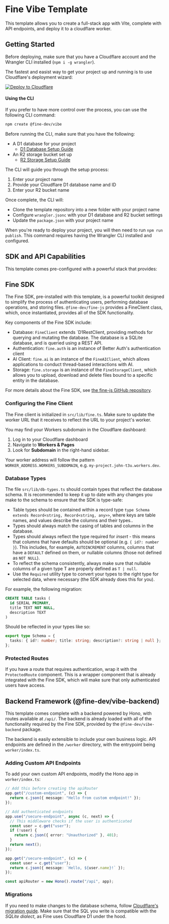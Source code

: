 # Fine Vibe Template

This template allows you to create a full-stack app with Vite, complete with API endpoints, and deploy it to a cloudflare worker.

## Getting Started

Before deploying, make sure that you have a Cloudflare account and the Wrangler CLI installed (`npm i -g wrangler`).

The fastest and easist way to get your project up and running is to use Cloudflare's deployment wizard:

[![Deploy to Cloudflare](https://deploy.workers.cloudflare.com/button)](https://deploy.workers.cloudflare.com/?url=https://github.com/finehq/vibe-template)

#### Using the CLI

If you prefer to have more control over the process, you can use the following CLI command:

```bash
npm create @fine-dev/vibe
```

Before running the CLI, make sure that you have the following:

- A D1 database for your project
  - [D1 Database Setup Guide](https://developers.cloudflare.com/d1/get-started/)
- An R2 storage bucket set up
  - [R2 Storage Setup Guide](https://developers.cloudflare.com/r2/get-started/)

The CLI will guide you through the setup process:

1. Enter your project name
2. Provide your Cloudflare D1 database name and ID
3. Enter your R2 bucket name

Once complete, the CLI will:

- Clone the template repository into a new folder with your project name
- Configure `wrangler.jsonc` with your D1 database and R2 bucket settings
- Update the `package.json` with your project name

When you're ready to deploy your project, you will then need to run `npm run publish`. This command requires having the Wrangler CLI installed and configured.

## SDK and API Capabilities

This template comes pre-configured with a powerful stack that provides:

## Fine SDK

The Fine SDK, pre-installed with this template, is a powerful toolkit designed to simplify the process of authenticating users, performing database operations, and storing files. `@fine-dev/fine-js` provides a FineClient class, which, once instantiated, provides all of the SDK functionality.

Key components of the Fine SDK include:

- Database: `FineClient` extends `D1RestClient, providing methods for querying and mutating the database. The database is a SQLite database, and is queried using a REST API.
- Authentication: `fine.auth` is an instance of Better Auth's authentication client
- AI Client: `fine.ai` is an instance of the `FineAIClient`, which allows applications to conduct thread-based interactions with AI.
- Storage: `fine.storage` is an instance of the `FineStorageClient`, which allows you to upload, download and delete files bound to a specific entity in the database.

For more details about the Fine SDK, see [the fine-js GitHub repository](@fine-dev/fine-js).

### Configuring the Fine Client

The Fine client is initialized in `src/lib/fine.ts`. Make sure to update the worker URL that it receives to reflect the URL to your project's worker.

You may find your Workers subdomain in the Cloudflare dashboard:

1. Log in to your Cloudflare dashboard
2. Navigate to **Workers & Pages**
3. Look for **Subdomain** in the right-hand sidebar.

Your worker address will follow the pattern `WORKER_ADDRESS.WORKERS_SUBDOMAIN`, e.g. `my-project.john-t3u.workers.dev`.

### Database Types

The file `src/lib/db-types.ts` should contain types that reflect the database schema. It is recommended to keep it up to date with any changes you make to the schema to ensure that the SDK is type-safe:

- Table types should be contained within a record type `type Schema extends Record<string, Record<string, any>>`, where keys are table names, and values describe the columns and their types..
- Types should always match the casing of tables and columns in the database.
- Types should always reflect the type required for _insert_ - this means that columns that have defaults should be optional (e.g. `{ id?: number }`). This includes, for example, `AUTOINCREMENT` columns, columns that have a `DEFAULT` defined on them, or nullable columns (those not defined as `NOT NULL`).
- To reflect the schema consistently, always make sure that nullable columns of a given type T are properly defined as `T | null`.
- Use the `Required` utility type to convert your types to the right type for selected data, where necessary (the SDK already does this for you).

For example, the following migration:

```sql
CREATE TABLE tasks (
  id SERIAL PRIMARY,
  title TEXT NOT NULL,
  description TEXT
)
```

Should be reflected in your types like so:

```typescript
export type Schema = {
  tasks: { id?: number; title: string; description?: string | null };
};
```

### Protected Routes

If you have a route that requires authentication, wrap it with the `ProtectedRoute` component. This is a wrapper component that is already integrated with the Fine SDK, which will make sure that only authenticated users have access.

## Backend Framework (@fine-dev/vibe-backend)

This template comes complete with a backend powered by Hono, with routes available at `/api/`. The backend is already loaded with all of the functionality required by the Fine SDK, provided by the `@fine-dev/vibe-backend` package.

The backend is easily extensible to include your own business logic. API endpoints are defined in the `/worker` directory, with the entrypoint being `worker/index.ts`.

### Adding Custom API Endpoints

To add your own custom API endpoints, modify the Hono app in `worker/index.ts`:

```typescript
// Add this before creating the apiRouter
app.get("/custom-endpoint", (c) => {
  return c.json({ message: "Hello from custom endpoint!" });
});

// Add authenticated endpoints
app.use("/secure-endpoint", async (c, next) => {
  // This middleware checks if the user is authenticated
  const user = c.get("user");
  if (!user) {
    return c.json({ error: "Unauthorized" }, 401);
  }
  return next();
});

app.get("/secure-endpoint", (c) => {
  const user = c.get("user");
  return c.json({ message: `Hello, ${user.name}!` });
});

const apiRouter = new Hono().route("/api", app);
```

### Migrations

If you need to make changes to the database schema, follow [Cloudflare's migration guide](https://developers.cloudflare.com/d1/reference/migrations/). Make sure that the SQL you write is compatible with the _SQLite dialect_, as Fine uses Cloudflare D1 under the hood.
